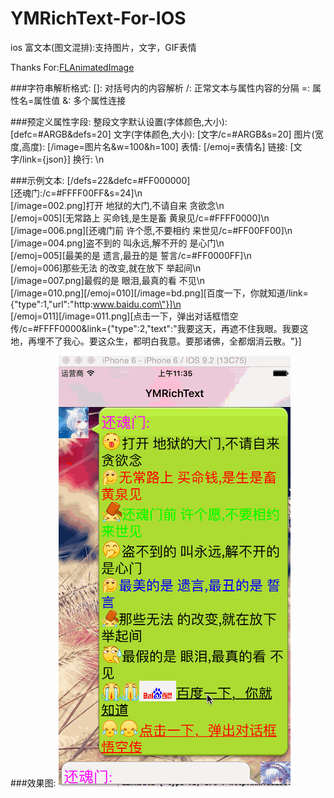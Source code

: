 # YMRichText-For-IOS

ios 富文本(图文混排):支持图片，文字，GIF表情

Thanks For:[FLAnimatedImage](https://github.com/Flipboard/FLAnimatedImage)

###字符串解析格式:
  	[]: 对括号内的内容解析
  	/:  正常文本与属性内容的分隔
  	=:  属性名=属性值
  	&:  多个属性连接
  	
###预定义属性字段:
    整段文字默认设置(字体颜色,大小):[defc=#ARGB&defs=20]
    文字(字体颜色,大小):          [文字/c=#ARGB&s=20]
    图片(宽度,高度):             [/image=图片名&w=100&h=100]
    表情:                       [/emoj=表情名]
    链接:                       [文字/link={json}]
    换行:                       \n
    
###示例文本:
  [/defs=22&defc=#FF000000]<br>
  [还魂门:/c=#FFFF00FF&s=24]\n<br>
  [/image=002.png]打开 地狱的大门,不请自来 贪欲念\n<br>
  [/emoj=005][无常路上 买命钱,是生是畜 黄泉见/c=#FFFF0000]\n<br>
  [/image=006.png][还魂门前 许个愿,不要相约 来世见/c=#FF00FF00]\n<br>
  [/image=004.png]盗不到的 叫永远,解不开的 是心门\n<br>
  [/emoj=005][最美的是 遗言,最丑的是 誓言/c=#FF0000FF]\n<br>
  [/emoj=006]那些无法 的改变,就在放下 举起间\n<br>
  [/image=007.png]最假的是 眼泪,最真的看 不见\n<br>
  [/image=010.png][/emoj=010][/image=bd.png][百度一下，你就知道/link={\"type\":1,\"url\":\"http:www.baidu.com\"}]\n<br>
  [/emoj=011][/image=011.png][点击一下，弹出对话框悟空传/c=#FFFF0000&link={\"type\":2,\"text\":\"我要这天，再遮不住我眼。我要这地，再埋不了我心。要这众生，都明白我意。要那诸佛，全都烟消云散。\"}]<br>
  
###效果图:
![](https://github.com/YMSIR/YMRichText-For-IOS/blob/master/show.gif) 

